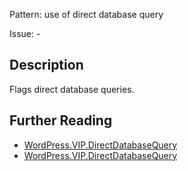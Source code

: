 Pattern: use of direct database query

Issue: -

## Description

Flags direct database queries.

## Further Reading

* [WordPress.VIP.DirectDatabaseQuery](https://vip.wordpress.com/documentation/vip-go/code-review-blockers-warnings-notices/#direct-database-queries)
* [WordPress.VIP.DirectDatabaseQuery](https://github.com/WordPress/WordPress-Coding-Standards/tree/develop/WordPress/Sniffs/VIP/DirectDatabaseQuerySniff.php)